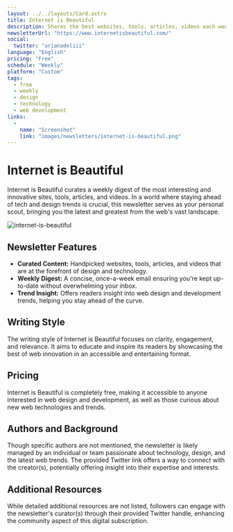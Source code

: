 ```yaml
---
layout: ../../layouts/Card.astro
title: Internet is Beautiful
description: Shares the best websites, tools, articles, videos each week, helping readers stay up-to-date on the latest web design and development trends.
newsletterUrl: "https://www.internetisbeautiful.com/"
social:
  twitter: "arianadeliii"
language: "English"
pricing: "Free"
schedule: "Weekly"
platform: "Custom"
tags:
  - free
  - weekly
  - design
  - technology
  - web development
links:
  -
    name: "Screenshot"
    link: "images/newsletters/internet-is-beautiful.png"
---
```

# Internet is Beautiful
Internet is Beautiful curates a weekly digest of the most interesting and innovative sites, tools, articles, and videos. In a world where staying ahead of tech and design trends is crucial, this newsletter serves as your personal scout, bringing you the latest and greatest from the web's vast landscape.

![internet-is-beautiful](images/internet-is-beautiful.webp)
## Newsletter Features
- **Curated Content:** Handpicked websites, tools, articles, and videos that are at the forefront of design and technology.
- **Weekly Digest:** A concise, once-a-week email ensuring you're kept up-to-date without overwhelming your inbox.
- **Trend Insight:** Offers readers insight into web design and development trends, helping you stay ahead of the curve.
## Writing Style
The writing style of Internet is Beautiful focuses on clarity, engagement, and relevance. It aims to educate and inspire its readers by showcasing the best of web innovation in an accessible and entertaining format.
## Pricing
Internet is Beautiful is completely free, making it accessible to anyone interested in web design and development, as well as those curious about new web technologies and trends.
## Authors and Background
Though specific authors are not mentioned, the newsletter is likely managed by an individual or team passionate about technology, design, and the latest web trends. The provided Twitter link offers a way to connect with the creator(s), potentially offering insight into their expertise and interests.
## Additional Resources
While detailed additional resources are not listed, followers can engage with the newsletter's curator(s) through their provided Twitter handle, enhancing the community aspect of this digital subscription.